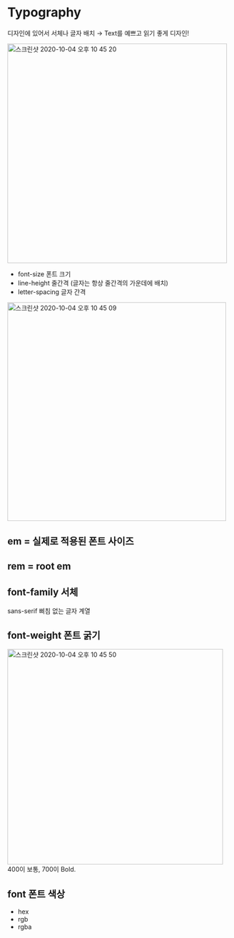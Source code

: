 # Typography

디자인에 있어서 서체나 글자 배치 → Text를 예쁘고 읽기 좋게 디자인!

<img width="492" alt="스크린샷 2020-10-04 오후 10 45 20" src="https://user-images.githubusercontent.com/45806836/95017269-4a36da00-0693-11eb-9088-6a69c7cd2340.png">


- font-size 폰트 크기
- line-height 줄간격 (글자는 항상 줄간격의 가운데에 배치)
- letter-spacing 글자 간격

<img width="490" alt="스크린샷 2020-10-04 오후 10 45 09" src="https://user-images.githubusercontent.com/45806836/95017247-430fcc00-0693-11eb-8c1d-a02b6236e6b6.png">


## em = 실제로 적용된 폰트 사이즈

## rem = root em

## font-family 서체

sans-serif 삐침 없는 글자 계열

## font-weight 폰트 굵기

<img width="483" alt="스크린샷 2020-10-04 오후 10 45 50" src="https://user-images.githubusercontent.com/45806836/95017282-5b7fe680-0693-11eb-8744-7ec0aebbc944.png">
400이 보통, 700이 Bold.

## font 폰트 색상

- hex
- rgb
- rgba
